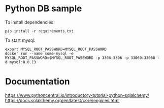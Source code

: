 # Python DB sample

To install dependencies:
```
pip install -r requirememts.txt
```

To start mysql:
```
export MYSQL_ROOT_PASSWORD=MYSQL_ROOT_PASSWORD
docker run --name some-mysql -e MYSQL_ROOT_PASSWORD=$MYSQL_ROOT_PASSWORD -p 3306:3306 -p 33060:33060 -d mysql:8.0.13
```

# Documentation

https://www.pythoncentral.io/introductory-tutorial-python-sqlalchemy/
https://docs.sqlalchemy.org/en/latest/core/engines.html
